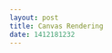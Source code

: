 ```yaml
---
layout: post
title: Canvas Rendering
date: 1412181232
---
```


<div id="canvas">
  <div id="toolbar"></div>
</div>
<script type="text/javascript">
  demo.renderingCanvas.install();
</script>